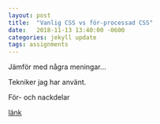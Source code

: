 ```yaml
---
layout: post
title:  "Vanlig CSS vs för-processad CSS"
date:   2018-11-13 13:40:00 -0600
categories: jekyll update
tags: assignments
---
```


Jämför med några meningar...

Tekniker jag har använt.

För- och nackdelar

[länk]

[länk]: https://
